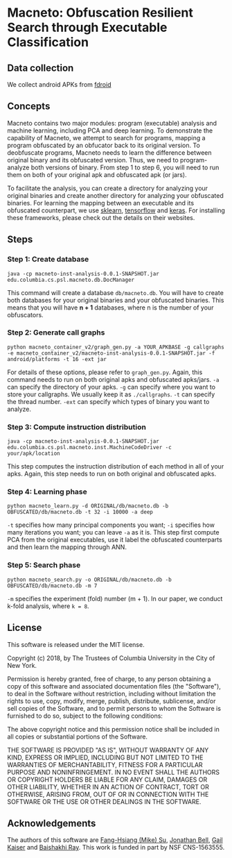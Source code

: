 # Macneto: Obfuscation Resilient Search through Executable Classification

## Data collection
We collect android APKs from [fdroid](https://f-droid.org/en/) 

## Concepts
Macneto contains two major modules: program (executable) analysis and machine learning, including PCA and deep learning.
To demonstrate the capability of Macneto, we attempt to search for programs, mapping a program obfuscated by an obfucator back to its original version.
To deobfuscate programs, Macneto needs to learn the difference between original binary and its obfuscated version.
Thus, we need to program-analyze both versions of binary.
From step 1 to step 6, you will need to run them on both of your original apk and obfuscated apk (or jars).

To facilitate the analysis, you can create a directory for analyzing your original binaries and create another directory for analyzing your obfuscated binaries.
For learning the mapping between an executable and its obfuscated counterpart, we use [sklearn](http://scikit-learn.org/stable/), [tensorflow](https://www.tensorflow.org/) and [keras](https://keras.io/).
For installing these frameworks, please check out the details on their websites.

## Steps

### Step 1: Create database </br>
`java -cp macneto-inst-analysis-0.0.1-SNAPSHOT.jar edu.columbia.cs.psl.macneto.db.DocManager`

This command will create a database `db/macneto.db`. You will have to create both databases for your original binaries and your obfuscated binaries. This means that you will have <b>n + 1</b> databases, where n is the number of your obfuscators.

### Step 2: Generate call graphs </br>
`python macneto_container_v2/graph_gen.py -a YOUR_APKBASE -g callgraphs -e macneto_container_v2/macneto-inst-analysis-0.0.1-SNAPSHOT.jar -f android/platforms -t 16 -ext jar`

For details of these options, please refer to `graph_gen.py`. Again, this command needs to run on both original apks and obfuscated apks/jars. `-a` can specify the directory of your apks. `-g` can specify where you want to store your callgraphs. We usually keep it as `./callgraphs`. `-t` can specify the thread number. `-ext` can specify which types of binary you want to analyze.

### Step 3: Compute instruction distribution </br>
`java -cp macneto-inst-analysis-0.0.1-SNAPSHOT.jar edu.columbia.cs.psl.macneto.inst.MachineCodeDriver -c your/apk/location`

This step computes the instruction distribution of each method in all of your apks. Again, this step needs to run on both original and obfuscated apks. 

### Step 4: Learning phase
`python macneto_learn.py -d ORIGINAL/db/macneto.db -b OBFUSCATED/db/macneto.db -t 32 -i 10000 -a deep`

`-t` specifies how many principal components you want; `-i` specifies how many iterations you want; you can leave `-a` as it is.
This step first compute PCA from the original executables, use it label the obfuscated counterparts and then learn the mapping through ANN.

### Step 5: Search phase
`python macneto_search.py -o ORIGINAL/db/macneto.db -b OBFUSCATED/db/macneto.db -m 7`

`-m` specifies the experiment (fold) number (m + 1). 
In our paper, we conduct k-fold analysis, where `k = 8`.

License
-------
This software is released under the MIT license.

Copyright (c) 2018, by The Trustees of Columbia University in the City of New York.

Permission is hereby granted, free of charge, to any person obtaining a copy of this software and associated documentation files (the "Software"), to deal in the Software without restriction, including without limitation the rights to use, copy, modify, merge, publish, distribute, sublicense, and/or sell copies of the Software, and to permit persons to whom the Software is furnished to do so, subject to the following conditions:

The above copyright notice and this permission notice shall be included in all copies or substantial portions of the Software.

THE SOFTWARE IS PROVIDED "AS IS", WITHOUT WARRANTY OF ANY KIND, EXPRESS OR IMPLIED, INCLUDING BUT NOT LIMITED TO THE WARRANTIES OF MERCHANTABILITY, FITNESS FOR A PARTICULAR PURPOSE AND NONINFRINGEMENT. IN NO EVENT SHALL THE AUTHORS OR COPYRIGHT HOLDERS BE LIABLE FOR ANY CLAIM, DAMAGES OR OTHER LIABILITY, WHETHER IN AN ACTION OF CONTRACT, TORT OR OTHERWISE, ARISING FROM, OUT OF OR IN CONNECTION WITH THE SOFTWARE OR THE USE OR OTHER DEALINGS IN THE SOFTWARE.

Acknowledgements
--------
The authors of this software are [Fang-Hsiang (Mike) Su](mailto:mikefhsu@cs.columbia.edu), [Jonathan Bell](mailto:bellj@gmu.edu), [Gail Kaiser](mailto:kaiser@cs.columbia.edu) and [Baishakhi Ray](mailto:rayb@cs.columbia.edu). This work is funded in part by NSF CNS-1563555.
